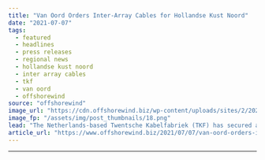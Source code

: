 ```yaml
---
title: "Van Oord Orders Inter-Array Cables for Hollandse Kust Noord"
date: "2021-07-07"
tags: 
  - featured
  - headlines
  - press releases
  - regional news
  - hollandse kust noord
  - inter array cables
  - tkf
  - van oord
  - offshorewind
source: "offshorewind"
image_url: "https://cdn.offshorewind.biz/wp-content/uploads/sites/2/2021/07/07103503/Van-Oord-orders-inter-array-cables-for-Hollandse-Kust-Noord.png"
image_fp: "/assets/img/post_thumbnails/18.png"
lead: "The Netherlands-based Twentsche Kabelfabriek (TKF) has secured a contract by Van Oord for the"
article_url: "https://www.offshorewind.biz/2021/07/07/van-oord-orders-inter-array-cables-for-hollandse-kust-noord/"
---
```


---
